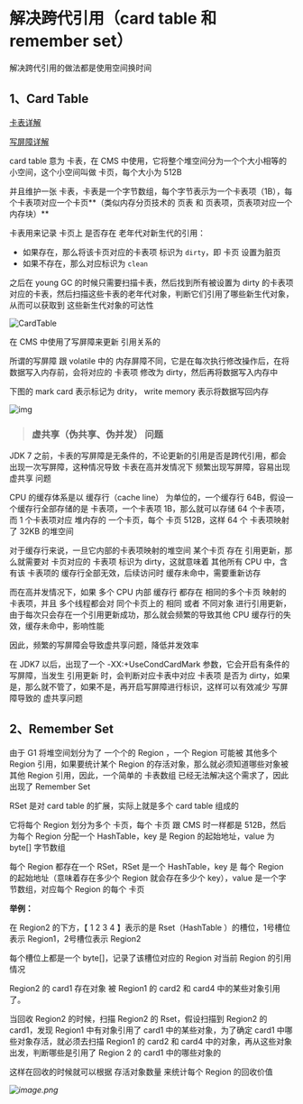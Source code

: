 # 解决跨代引用（card table 和 remember set）



解决跨代引用的做法都是使用空间换时间

## 1、Card Table

[卡表详解](https://www.jianshu.com/p/da5717e5b5ad)

[写屏障详解](https://blog.csdn.net/nazeniwaresakini/article/details/105947623)



card table 意为 卡表，在 CMS 中使用，它将整个堆空间分为一个个大小相等的小空间，这个小空间叫做 卡页，每个大小为 512B

并且维护一张 卡表，卡表是一个字节数组，每个字节表示为一个卡表项（1B），每个卡表项对应一个卡页**（类似内存分页技术的 页表 和 页表项，页表项对应一个内存块）**

卡表用来记录 卡页上 是否存在 老年代对新生代的引用：

- 如果存在，那么将该卡页对应的卡表项 标识为 `dirty`，即 卡页 设置为脏页
- 如果不存在，那么对应标识为 `clean`

之后在 young GC 的时候只需要扫描卡表，然后找到所有被设置为 dirty 的卡表项对应的卡表，然后扫描这些卡表的老年代对象，判断它们引用了哪些新生代对象，从而可以获取到 这些新生代对象的可达性

![CardTable](https://user-gold-cdn.xitu.io/2020/7/3/1731052eb999f1a7?imageView2/0/w/1280/h/960/format/webp/ignore-error/1)

在 CMS 中使用了写屏障来更新 引用关系的

所谓的写屏障 跟 volatile 中的 内存屏障不同，它是在每次执行修改操作后，在将数据写入内存前，会将对应的 卡表项 修改为 dirty，然后再将数据写入内存中

下图的 mark card 表示标记为 drity， write memory 表示将数据写回内存

 ![img](https://upload-images.jianshu.io/upload_images/195230-f908506e39c17fd2.png?imageMogr2/auto-orient/strip|imageView2/2/w/512/format/webp) 



> ### 虚共享（伪共享、伪并发） 问题

JDK 7 之前，卡表的写屏障是无条件的，不论更新的引用是否是跨代引用，都会出现一次写屏障，这种情况导致 卡表在高并发情况下 频繁出现写屏障，容易出现 虚共享 问题



CPU 的缓存体系是以 缓存行（cache line） 为单位的，一个缓存行 64B，假设一个缓存行全部存储的是 卡表项，一个卡表项 1B，那么就可以存储 64 个卡表项，而 1 个卡表项对应 堆内存的 一个卡页，每个 卡页 512B，这样 64 个 卡表项映射了 32KB 的堆空间



对于缓存行来说，一旦它内部的卡表项映射的堆空间 某个卡页 存在 引用更新，那么就需要对 卡页对应的 卡表项 标识为 dirty，这就意味着 其他所有 CPU 中，含有该 卡表项的 缓存行全部无效，后续访问时 缓存未命中，需要重新访存

而在高并发情况下，如果 多个 CPU 内部 缓存行 都存在 相同的多个卡页 映射的 卡表项，并且 多个线程都会对 同个卡页上的 相同 或者 不同对象 进行引用更新，由于每次只会存在一个引用更新成功，那么就会频繁的导致其他 CPU 缓存行的失效，缓存未命中，影响性能

因此，频繁的写屏障会导致虚共享问题，降低并发效率



在 JDK7 以后，出现了一个  -XX:+UseCondCardMark   参数，它会开启有条件的写屏障，当发生 引用更新 时，会判断对应卡表中对应 卡表项 是否为 dirty，如果是，那么就不管了，如果不是，再开启写屏障进行标识，这样可以有效减少 写屏障导致的 虚共享问题



## 2、Remember Set



由于 G1 将堆空间划分为了 一个个的 Region ，一个 Region 可能被 其他多个 Region 引用，如果要统计某个 Region 的存活对象，那么就必须知道哪些对象被 其他 Region 引用，因此，一个简单的 卡表数组 已经无法解决这个需求了，因此出现了 Remember Set

RSet 是对 card table 的扩展，实际上就是多个 card table 组成的

它将每个 Region 划分为多个 卡页，每个 卡页 跟 CMS 时一样都是 512B，然后为每个 Region 分配一个 HashTable，key 是 Region 的起始地址，value 为 byte[] 字节数组



每个 Region 都存在一个 RSet，RSet 是一个 HashTable，key 是 每个 Region 的起始地址（意味着存在多少个 Region 就会存在多少个 key），value 是一个字节数组，对应每个 Region 的每个 卡页



**举例：**

在 Region2 的下方，【 1	2	3	4 】表示的是 Rset（HashTable ）的槽位，1号槽位表示 Region1，2号槽位表示 Region2

每个槽位上都是一个 byte[]，记录了该槽位对应的 Region 对当前 Region 的引用情况

Region2 的 card1 存在对象 被 Region1 的 card2 和 card4 中的某些对象引用了。

当回收 Region2 的时候，扫描 Region2 的 Rset，假设扫描到 Region2 的 card1，发现 Region1 中有对象引用了 card1 中的某些对象，为了确定 card1 中哪些对象存活，就必须去扫描 Region1 的 card2 和 card4 中的对象，再从这些对象出发，判断哪些是引用了 Region 2 的 card1 中的哪些对象的

这样在回收的时候就可以根据 存活对象数量 来统计每个 Region 的回收价值

*![image.png](https://pic.leetcode-cn.com/1604937577-UMiHDP-image.png)*



